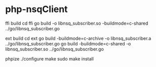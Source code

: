 # php-nsqClient


ffi build 
cd ffi
go build -o libnsq_subscriber.so -buildmode=c-shared ../go/libnsq_subscriber.go


ext build
cd ext
go build -buildmode=c-archive -o libnsq_subscriber.a  ../go/libnsq_subscriber.go
go build -buildmode=c-shared -o libnsq_subscriber.so ../go/libnsq_subscriber.go

phpize
./configure 
make
sudo make install
